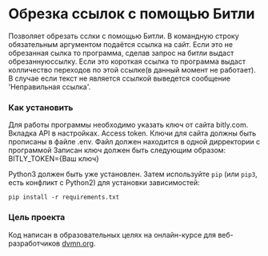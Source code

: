 # Обрезка ссылок с помощью Битли

Позволяет обрезать сслки с помощью Битли.
В командную строку обязательным аргументом подаётся ссылка на сайт.
Если это не обрезанная сылка то программа, сделав запрос на битли выдаст обрезаннуюссылку.
Если это короткая ссылка то программа выдаст колличество переходов по этой ссылке(в данный момент не работает).
В случае если текст не является ссылкой выведется сообщение 'Неправильная ссылка'.

### Как установить

Для работы программы необходимо указать ключ от сайта bitly.com. Вкладка API в настройках. Access token.
Ключи для сайта должны быть прописаны в файле .env. Файл должен находится в одной дирректории с программой
Записан ключ должен быть следующим образом: BITLY_TOKEN={Ваш ключ}

Python3 должен быть уже установлен. 
Затем используйте `pip` (или `pip3`, есть конфликт с Python2) для установки зависимостей:
```
pip install -r requirements.txt
```

### Цель проекта

Код написан в образовательных целях на онлайн-курсе для веб-разработчиков [dvmn.org](https://dvmn.org/).